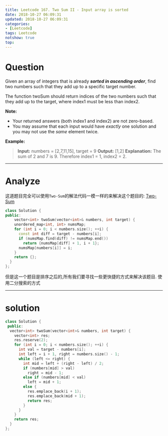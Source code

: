 ```yaml
---
title: Leetcode 167. Two Sum II - Input array is sorted
date: 2018-10-27 06:09:31
updated: 2018-10-27 06:09:31
categories: 
- [Leetcode]
tags: Leetcode
notshow: true
top:
---
```


# Question

Given an array of integers that is already  **_sorted in ascending order_**, find two numbers such that they add up to a specific target number.

The function twoSum should return indices of the two numbers such that they add up to the target, where index1 must be less than index2.

**Note:**

- Your returned answers (both index1 and index2) are not zero-based.
- You may assume that each input would have  _exactly_  one solution and you may not use the  _same_  element twice.

**Example:**

> **Input:** numbers = [2,7,11,15], target = 9
> **Output:** [1,2]
> **Explanation:** The sum of 2 and 7 is 9. Therefore index1 = 1, index2 = 2.

<!-- more -->

----------

# Analyze

这道题目完全可以使用`Two-Sum`的解法代码一模一样的来解决这个题目的: [Two-Sum](../Leetcode-1-Two-Sum/)

```cpp
class Solution {
public:
    vector<int> twoSum(vector<int>& numbers, int target) {
    unordered_map<int, int> numsMap;
    for (int i = 0; i < numbers.size(); ++i) {
      const int diff = target - numbers[i];
      if (numsMap.find(diff) != numsMap.end())
        return {numsMap[diff] + 1, i + 1};
      numsMap[numbers[i]] = i;
    }
    return {};
  }
};
```

但是这一个题目是排序之后的,所有我们要寻找一些更快捷的方式来解决该题目. 使用二分搜索的方式

---------

# solution

```cpp
class Solution {
 public:
  vector<int> twoSum(vector<int>& numbers, int target) {
    vector<int> res;
    res.reserve(2);
    for (int i = 0; i < numbers.size(); ++i) {
      int val = target - numbers[i];
      int left = i + 1, right = numbers.size() - 1;
      while (left <= right) {
        int mid = left + (right - left) / 2;
        if (numbers[mid] > val)
          right = mid - 1;
        else if (numbers[mid] < val)
          left = mid + 1;
        else {
          res.emplace_back(i + 1);
          res.emplace_back(mid + 1);
          return res;
        }
      }
    }
    return res;
  }
};
```
